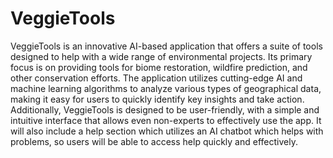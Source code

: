 # VeggieTools
VeggieTools is an innovative AI-based application that offers a suite of tools designed to help with a wide range of environmental projects. Its primary focus is on providing tools for biome restoration, wildfire prediction, and other conservation efforts. The application utilizes cutting-edge AI and machine learning algorithms to analyze various types of geographical data, making it easy for users to quickly identify key insights and take action. Additionally, VeggieTools is designed to be user-friendly, with a simple and intuitive interface that allows even non-experts to effectively use the app. It will also include a help section which utilizes an AI chatbot which helps with problems, so users will be able to access help quickly and effectively.


